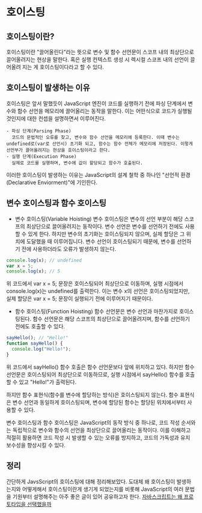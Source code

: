 # 호이스팅

## 호이스팅이란?

호이스팅이란 "끌어올린다"라는 뜻으로 변수 및 함수 선언문이 스코프 내의 최상단으로 끌어올려지는 현상을 말한다.
혹은 실행 컨텍스트 생성 시 렉시컬 스코프 내의 선언이 끌어올려 지는 게 호이스팅이다라고 할 수 있다.

## 호이스팅이 발생하는 이유

호이스팅은 앞서 말했듯이 JavaScript 엔진이 코드를 실행하기 전에 파싱 단계에서 변수와 함수 선언을 메모리에 끌어올리는 동작을 말한다.
이는 어떤식으로 코드가 실행될 것인지에 대한 컨셉을 설명하면서 이루어진다.

```
- 파싱 단계(Parsing Phase)
  코드의 문법적인 오류를 찾고, 변수와 함수 선언을 메모리에 등록한다. 이때 변수는 undefined로(var로 선언시) 초기화 되고, 함수는 함수 전체가 메모리에 저장된다. 이렇게 선언부가 끌어올려지는 현상을 호이스팅이라고 한다.
- 실행 단계(Execution Phase)
  실제로 코드를 실행하며, 변수에 값이 할당되고 함수가 호출된다.
```

이러한 호이스팅이 발생하는 이유는 JavaScript의 설계 철학 중 하나인 "선언적 환경(Declarative Enviorment)"에 기인한다.

## 변수 호이스팅과 함수 호이스팅

- 변수 호이스팅(Variable Hoisting)
  변수 호이스팅은 변수의 선언 부분이 해당 스코프의 최상단으로 끌어올려지는 동작이다. 변수 선언은 변수를 선언하기 전에도 사용할 수 있게 한다. 하지만 변수의 초기화는 호이스팅되지 않으며, 실제 할당은 그 위치에 도달했을 때 이루어집니다. 변수 선언이 호이스팅되기 때문에, 변수를 선언하기 전에 사용하더라도 오류가 발생하지 않는다.

```js
console.log(x); // undefined
var x = 5;
console.log(x); // 5
```

위 코드에서 var x = 5; 문장은 호이스팅되어 최상단으로 이동하며, 실행 시점에서 console.log(x)는 undefined를 출력한다. 이는 변수 x의 선언은 호이스팅되었지만, 실제 할당은 var x = 5; 문장이 실행되기 전에 이루어지기 때문이다.

- 함수 호이스팅(Function Hoisting)
  함수 선언문은 변수 선언과 마찬가지로 호이스팅된다. 함수 선언문은 해당 스코프의 최상단으로 끌어올려지며, 함수를 선언하기 전에도 호출할 수 있다.

```js
sayHello(); // "Hello!"
function sayHello() {
  console.log("Hello!");
}
```

위 코드에서 sayHello() 함수 호출은 함수 선언문보다 앞에 위치하고 있다. 하지만 함수 선언문은 호이스팅되어 최상단으로 이동하므로, 실행 시점에서 sayHello() 함수를 호출할 수 있고 "Hello!"가 출력된다.

하지만 함수 표현식(함수를 변수에 할당하는 방식)은 호이스팅되지 않는다. 함수 표현식은 변수 선언과 동일하게 호이스팅되며, 변수에 할당된 함수는 할당된 위치에서부터 사용할 수 있다.

변수 호이스팅과 함수 호이스팅은 JavaScript의 동작 방식 중 하나로, 코드 작성 순서와는 독립적으로 변수와 함수의 선언을 최상단으로 끌어올리는 동작이다. 이를 이해하고 적절히 활용하면 코드 작성 시 발생할 수 있는 오류를 방지하고, 코드의 가독성과 유지 보수성을 향상시킬 수 있다.

## 정리

간단하게 JavsScript의 호이스팅에 대해 정리해보았다. 도대체 왜 호이스팅이 발생하는지와 어떻게해서 호이스팅이란게 생기게 되었는지를 비롯해 JavaScript의 여러 문법을 기원부터 설명해주는 아주 좋은 글이 있어 공유하고자 한다.
[자바스크립트는 왜 프로토타입을 선택했을까](https://medium.com/@limsungmook/%EC%9E%90%EB%B0%94%EC%8A%A4%ED%81%AC%EB%A6%BD%ED%8A%B8%EB%8A%94-%EC%99%9C-%ED%94%84%EB%A1%9C%ED%86%A0%ED%83%80%EC%9E%85%EC%9D%84-%EC%84%A0%ED%83%9D%ED%96%88%EC%9D%84%EA%B9%8C-997f985adb42)
